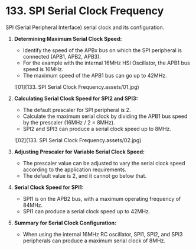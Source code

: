 # 133. SPI Serial Clock Frequency



 SPI (Serial Peripheral Interface) serial clock and its configuration. 

1. **Determining Maximum Serial Clock Speed:**

   - Identify the speed of the APBx bus on which the SPI peripheral is connected (APB1, APB2, APB3).
   - For the example with the internal 16MHz HSI Oscillator, the APB1 bus speed is 16MHz.
   - The maximum speed of the APB1 bus can go up to 42MHz.

   ![01](133. SPI Serial Clock Frequency.assets/01.jpg)

2. **Calculating Serial Clock Speed for SPI2 and SPI3:**

   - The default prescaler for SPI peripheral is 2.
   - Calculate the maximum serial clock by dividing the APB1 bus speed by the prescaler (16MHz / 2 = 8MHz).
   - SPI2 and SPI3 can produce a serial clock speed up to 8MHz.

   ![02](133. SPI Serial Clock Frequency.assets/02.jpg)

3. **Adjusting Prescaler for Variable Serial Clock Speed:**

   - The prescaler value can be adjusted to vary the serial clock speed according to the application requirements.
   - The default value is 2, and it cannot go below that.

4. **Serial Clock Speed for SPI1:**

   - SPI1 is on the APB2 bus, with a maximum operating frequency of 84MHz.
   - SPI1 can produce a serial clock speed up to 42MHz.

5. **Summary for Serial Clock Configuration:**

   - When using the internal 16MHz RC oscillator, SPI1, SPI2, and SPI3 peripherals can produce a maximum serial clock of 8MHz.